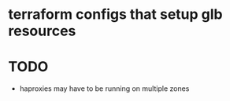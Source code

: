 # terraform configs that setup glb resources


# TODO
* haproxies may have to be running on multiple zones
